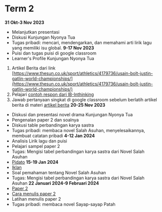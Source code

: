 # Term 2

<b>31 Okt-3 Nov 2023</b>
- Melanjutkan presentasi
- Diskusi Kunjungan Nyonya Tua
- Tugas pribadi: mencari, mendengarkan,  dan memahami arti lirik lagu yang memiliki isu global.
<b>9-17 Nov 2023</b>
- Puisi dan tugas puisi di google classroom
- Learner's Profile Kunjungan Nyonya Tua
1. Artikel Berita dari link [https://www.thesun.co.uk/sport/athletics/4179736/usain-bolt-justin-gatlin-world-championships/](https://www.thesun.co.uk/sport/athletics/4179736/usain-bolt-justin-gatlin-world-championships/)
2. Pelajari [contoh respon dari IB-Inthinking](%2F.files%2Fpaper%201%2FContoh%20paper%20artikel%20berita)
3. Jawab pertanyaan singkat di google classroom sebelum berlatih artikel berita di materi [artikel berita](%2F.files%2FArtikel%20Berita.pptx)
<b>20-25 Nov 2023</b>
- Diskusi dan presentasi novel drama Kunjungan Nyonya Tua
- Pengenalan paper 2 dan soalnya
- Diskusi table perbandingan karya sastra
- Tugas pribadi: membaca novel Salah Asuhan, menyelesaikannya, membuat catatan pribadi
<b>4-12 Jan 2024</b>
- Analisis Lirik lagu dan puisi
- Pelajari sampel paper 2
- Tugas: Mengisi tabel perbandingan karya sastra dari Novel Salah Asuhan
- [Pidato](%2F.files%2FPidato.pptx)
<b>15-19 Jan 2024</b>
- [Iklan](%2F.files%2FMASKULINITAS.pptx)
- Soal pemahaman tentang Novel Salah Asuhan
- Tugas: Mengisi tabel perbandingan karya sastra dari Novel Salah Asuhan
<b>22 Januari 2024-9 Februari 2024</b>
- [Paper 2](%2F.files%2FPaper%202.pptx)
- [Cara menulis paper 2](%2F.files%2FCara%20Menulis%20Paper%202.docx)
- Latihan menulis paper 2
- Tugas pribadi: membaca novel Sayap-sayap Patah
